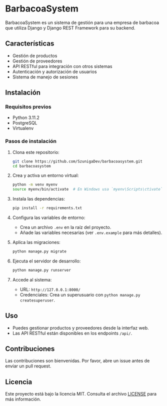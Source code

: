 # BarbacoaSystem

BarbacoaSystem es un sistema de gestión para una empresa de barbacoa que utiliza Django y Django REST Framework para su backend.

## Características

- Gestión de productos
- Gestión de proveedores
- API RESTful para integración con otros sistemas
- Autenticación y autorización de usuarios
- Sistema de manejo de sesiones

## Instalación

### Requisitos previos

- Python 3.11.2
- PostgreSQL
- Virtualenv

### Pasos de instalación

1. Clona este repositorio:

   ```bash
   git clone https://github.com/SzunigaDev/barbacoasystem.git
   cd barbacoasystem
   ```

2. Crea y activa un entorno virtual:

   ```bash
   python -m venv myenv
   source myenv/bin/activate  # En Windows usa `myenv\Scripts\ctivate`
   ```

3. Instala las dependencias:

   ```bash
   pip install -r requirements.txt
   ```

4. Configura las variables de entorno:

   - Crea un archivo `.env` en la raíz del proyecto.
   - Añade las variables necesarias (ver `.env.example` para más detalles).

5. Aplica las migraciones:

   ```bash
   python manage.py migrate
   ```

6. Ejecuta el servidor de desarrollo:

   ```bash
   python manage.py runserver
   ```

7. Accede al sistema:
   - URL: `http://127.0.0.1:8000/`
   - Credenciales: Crea un superusuario con `python manage.py createsuperuser`.

## Uso

- Puedes gestionar productos y proveedores desde la interfaz web.
- Las API RESTful están disponibles en los endpoints `/api/`.

## Contribuciones

Las contribuciones son bienvenidas. Por favor, abre un issue antes de enviar un pull request.

## Licencia

Este proyecto está bajo la licencia MIT. Consulta el archivo [LICENSE](LICENSE) para más información.
